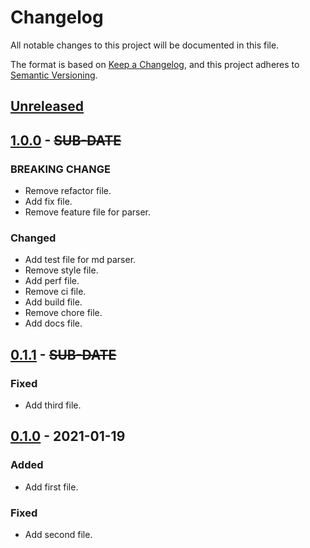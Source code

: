 # Changelog
All notable changes to this project will be documented in this file.

The format is based on [Keep a Changelog](https://keepachangelog.com/en/1.0.0/),
and this project adheres to [Semantic Versioning](https://semver.org/spec/v2.0.0.html).

## [Unreleased]

## [1.0.0] - ~~SUB-DATE~~
### BREAKING CHANGE
- Remove refactor file.
- Add fix file.
- Remove feature file for parser.

### Changed
- Add test file for md parser.
- Remove style file.
- Add perf file.
- Remove ci file.
- Add build file.
- Remove chore file.
- Add docs file.

## [0.1.1] - ~~SUB-DATE~~
### Fixed
- Add third file.

## [0.1.0] - 2021-01-19
### Added
- Add first file.

### Fixed
- Add second file.

[Unreleased]: https://github.com/adamtabrams/change/compare/1.0.0...HEAD
[1.0.0]: https://github.com/adamtabrams/change/compare/0.1.1...1.0.0
[0.1.1]: https://github.com/adamtabrams/change/compare/0.1.0...0.1.1
[0.1.0]: https://github.com/adamtabrams/change/releases/tag/0.1.0
